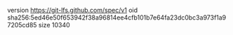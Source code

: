 version https://git-lfs.github.com/spec/v1
oid sha256:5ed46e50f653942f38a96814ee4cfb101b7e64fa23dc0bc3a973f1a97205cd85
size 10340
